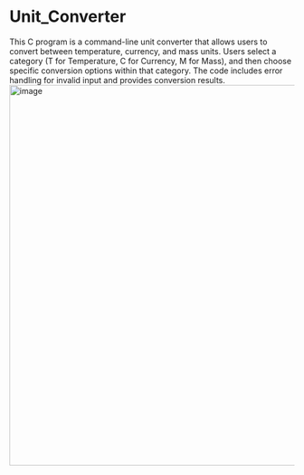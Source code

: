 # Unit_Converter
This C program is a command-line unit converter that allows users to convert between temperature, currency, and mass units. Users select a category (T for Temperature, C for Currency, M for Mass), and then choose specific conversion options within that category. The code includes error handling for invalid input and provides conversion results.
<img width="673" alt="image" src="https://github.com/smriti-bavagi/Unit_Converter/assets/145456576/ae49dfe3-5f93-4a00-af17-147a564e193b">
